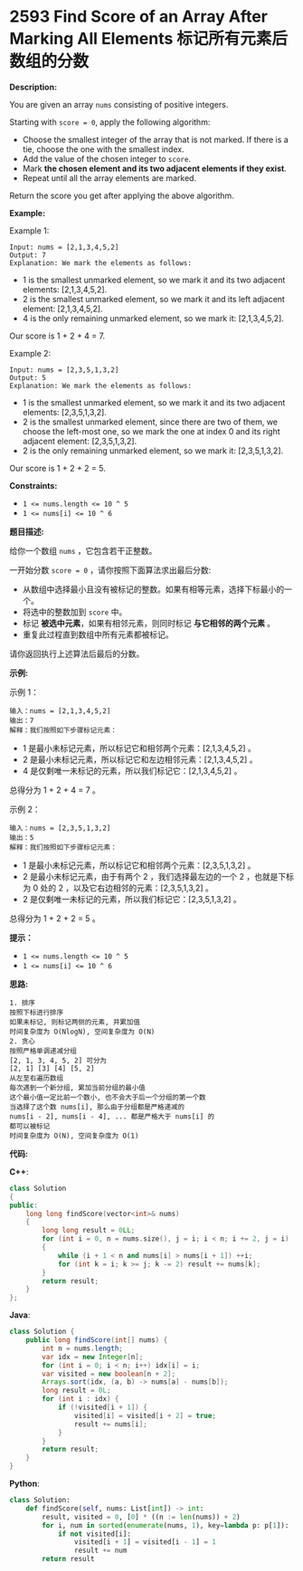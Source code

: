 # 2593 Find Score of an Array After Marking All Elements 标记所有元素后数组的分数

__Description:__

You are given an array `nums` consisting of positive integers.

Starting with `score = 0`, apply the following algorithm:

- Choose the smallest integer of the array that is not marked. If there is a tie, choose the one with the smallest index.
- Add the value of the chosen integer to `score`.
- Mark __the chosen element and its two adjacent elements if they exist__.
- Repeat until all the array elements are marked.

Return the score you get after applying the above algorithm.

__Example:__

Example 1:

```text
Input: nums = [2,1,3,4,5,2]
Output: 7
Explanation: We mark the elements as follows:
```

- 1 is the smallest unmarked element, so we mark it and its two adjacent elements: [2,1,3,4,5,2].
- 2 is the smallest unmarked element, so we mark it and its left adjacent element: [2,1,3,4,5,2].
- 4 is the only remaining unmarked element, so we mark it: [2,1,3,4,5,2].

Our score is 1 + 2 + 4 = 7.

Example 2:

```text
Input: nums = [2,3,5,1,3,2]
Output: 5
Explanation: We mark the elements as follows:
```

- 1 is the smallest unmarked element, so we mark it and its two adjacent elements: [2,3,5,1,3,2].
- 2 is the smallest unmarked element, since there are two of them, we choose the left-most one, so we mark the one at index 0 and its right adjacent element: [2,3,5,1,3,2].
- 2 is the only remaining unmarked element, so we mark it: [2,3,5,1,3,2].

Our score is 1 + 2 + 2 = 5.

__Constraints:__

- `1 <= nums.length <= 10 ^ 5`
- `1 <= nums[i] <= 10 ^ 6`

__题目描述:__

给你一个数组 `nums` ，它包含若干正整数。

一开始分数 `score = 0` ，请你按照下面算法求出最后分数:

- 从数组中选择最小且没有被标记的整数。如果有相等元素，选择下标最小的一个。
- 将选中的整数加到 `score` 中。
- 标记 __被选中元素__，如果有相邻元素，则同时标记 __与它相邻的两个元素__ 。
- 重复此过程直到数组中所有元素都被标记。

请你返回执行上述算法后最后的分数。

__示例:__

示例 1：

```text
输入：nums = [2,1,3,4,5,2]
输出：7
解释：我们按照如下步骤标记元素：
```

- 1 是最小未标记元素，所以标记它和相邻两个元素：[2,1,3,4,5,2] 。
- 2 是最小未标记元素，所以标记它和左边相邻元素：[2,1,3,4,5,2] 。
- 4 是仅剩唯一未标记的元素，所以我们标记它：[2,1,3,4,5,2] 。

总得分为 1 + 2 + 4 = 7 。

示例 2：

```text
输入：nums = [2,3,5,1,3,2]
输出：5
解释：我们按照如下步骤标记元素：
```

- 1 是最小未标记元素，所以标记它和相邻两个元素：[2,3,5,1,3,2] 。
- 2 是最小未标记元素，由于有两个 2 ，我们选择最左边的一个 2 ，也就是下标为 0 处的 2 ，以及它右边相邻的元素：[2,3,5,1,3,2] 。
- 2 是仅剩唯一未标记的元素，所以我们标记它：[2,3,5,1,3,2] 。

总得分为 1 + 2 + 2 = 5 。

__提示：__

- `1 <= nums.length <= 10 ^ 5`
- `1 <= nums[i] <= 10 ^ 6`

__思路:__

```text
1. 排序
按照下标进行排序
如果未标记, 则标记两侧的元素, 并累加值
时间复杂度为 O(NlogN), 空间复杂度为 O(N)
2. 贪心
按照严格单调递减分组
[2, 1, 3, 4, 5, 2] 可分为
[2, 1] [3] [4] [5, 2]
从左至右遍历数组
每次遇到一个新分组, 累加当前分组的最小值
这个最小值一定比前一个数小, 也不会大于后一个分组的第一个数
当选择了这个数 nums[i], 那么由于分组都是严格递减的
nums[i - 2], nums[i - 4], ... 都是严格大于 nums[i] 的
都可以被标记
时间复杂度为 O(N), 空间复杂度为 O(1)
```

__代码:__

__C++__:

```C++
class Solution 
{
public:
    long long findScore(vector<int>& nums) 
    {
        long long result = 0LL;
        for (int i = 0, n = nums.size(), j = i; i < n; i += 2, j = i)
        {
            while (i + 1 < n and nums[i] > nums[i + 1]) ++i;
            for (int k = i; k >= j; k -= 2) result += nums[k];
        }
        return result;
    }
};
```

__Java__:

```Java
class Solution {
    public long findScore(int[] nums) {
        int n = nums.length;
        var idx = new Integer[n];
        for (int i = 0; i < n; i++) idx[i] = i;
        var visited = new boolean[n + 2];
        Arrays.sort(idx, (a, b) -> nums[a] - nums[b]);
        long result = 0L;
        for (int i : idx) {
            if (!visited[i + 1]) {
                visited[i] = visited[i + 2] = true;
                result += nums[i];
            }
        }
        return result;
    }
}
```

__Python__:

```Python
class Solution:
    def findScore(self, nums: List[int]) -> int:
        result, visited = 0, [0] * ((n := len(nums)) + 2)
        for i, num in sorted(enumerate(nums, 1), key=lambda p: p[1]):
            if not visited[i]:
                visited[i + 1] = visited[i - 1] = 1
                result += num
        return result
```
